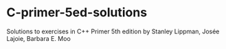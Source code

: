 # C-primer-5ed-solutions

Solutions to exercises in C++ Primer 5th edition by Stanley Lippman, Josée Lajoie, Barbara E. Moo
